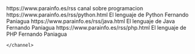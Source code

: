 <?xml version="1.0" encoding="UTF-8"?>
<rss version="2.0">
    <channel>
        <title>Lenguajes de programación</title>
        <link>https://www.parainfo.es/rss</link>
        <description>canal sobre programacion</description>
        <item>
            <title>Python</title>
            <link>https://www.parainfo.es/rss/python.html</link>
            <description>El lenguaje de Python</description>
            <author>Fernando Paniagua</author>
        </item>
        <item>
            <title>Java</title>
            <link>https://www.parainfo.es/rss/java.html</link>
            <description>El lenguaje de Java</description>
            <author>Fernando Paniagua</author>
        </item>
        <item>
            <title>PHP</title>
            <link>https://www.parainfo.es/rss/php.html</link>
            <description>El lenguaje de PHP</description>
            <author>Fernando Paniagua</author>
        </item>

    </channel>
</rss>
